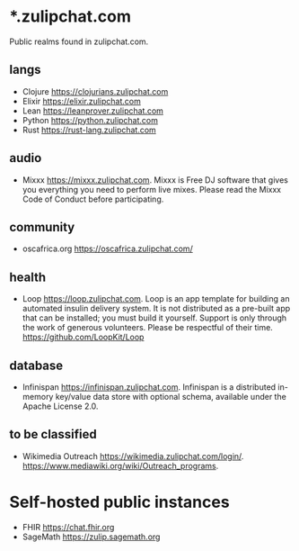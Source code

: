 # *.zulipchat.com

Public realms found in zulipchat.com.

## langs

- Clojure https://clojurians.zulipchat.com
- Elixir https://elixir.zulipchat.com
- Lean https://leanprover.zulipchat.com
- Python https://python.zulipchat.com
- Rust https://rust-lang.zulipchat.com

## audio
- Mixxx https://mixxx.zulipchat.com. Mixxx is Free DJ software that gives you everything you need to perform live mixes. Please read the Mixxx Code of Conduct before participating.

## community
- oscafrica.org https://oscafrica.zulipchat.com/

## health
- Loop https://loop.zulipchat.com. Loop is an app template for building an automated insulin delivery system. It is not distributed as a pre-built app that can be installed; you must build it yourself. Support is only through the work of generous volunteers. Please be respectful of their time. https://github.com/LoopKit/Loop

## database
- Infinispan https://infinispan.zulipchat.com. Infinispan is a distributed in-memory key/value data store with optional schema, available under the Apache License 2.0.

## to be classified
- Wikimedia Outreach https://wikimedia.zulipchat.com/login/. https://www.mediawiki.org/wiki/Outreach_programs.

# Self-hosted public instances

- FHIR https://chat.fhir.org
- SageMath https://zulip.sagemath.org

